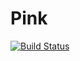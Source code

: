 # Pink

[![Build Status](https://travis-ci.com/almax-21/pink-responsive.svg?branch=master)](https://travis-ci.com/almax-21/pink-responsive)
